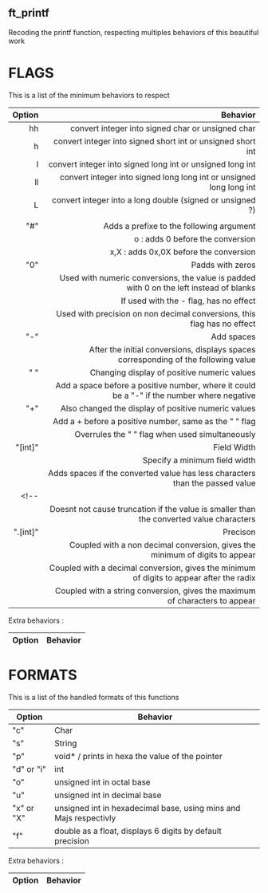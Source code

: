 ## ft_printf
Recoding the printf function, respecting multiples behaviors of this beautiful work

# FLAGS

This is a list of the minimum behaviors to respect

| Option | Behavior |
| ------:| --------:|
| hh | convert integer into signed char or unsigned char |
| h | convert integer into signed short int or unsigned short int |
| l | convert integer into signed long int or unsigned long int |
| ll | convert integer into signed long long int or unsigned long long int |
| L | convert integer into a long double (signed or unsigned ?) |
|||
| "#" | Adds a prefixe to the following argument |
||      o : adds 0 before the conversion |
||      x,X : adds 0x,0X before the conversion |
| "0" | Padds with zeros |
||      Used with numeric conversions, the value is padded with 0 on the left instead of blanks
||      If used with the - flag, has no effect
||      Used with precision on non decimal conversions, this flag has no effect
| "-" | Add spaces |
||      After the initial conversions, displays spaces corresponding of the following value
| " " | Changing display of positive numeric values |
||      Add a space before a positive number, where it could be a "-" if the number where negative |
| "+" | Also changed the display of positive numeric values |
||      Add a + before a positive number, same as the " " flag |
||      Overrules the " " flag when used simultaneously |
| "[int]" | Field Width |
||      Specify a minimum field width
||      Adds spaces if the converted value has less characters than the passed value |
<!-- ||      Can be passed as argument using | -->
||      Doesnt not cause truncation if the value is smaller than the converted value characters |
| ".[int]" | Precison |
||      Coupled with a non decimal conversion, gives the minimum of digits to appear |
||      Coupled with a decimal conversion, gives the minimum of digits to appear after the radix |
||      Coupled with a string conversion, gives the maximum of characters to appear |


Extra behaviors :

| Option | Behavior |
| ------:| --------:|

# FORMATS

This is a list of the handled formats of this functions

| Option | Behavior |
| ------ | -------- |
| "c" | Char |
| "s" | String |
| "p" | void* / prints in hexa the value of the pointer |
| "d" or "i" | int |
| "o" | unsigned int in octal base |
| "u" | unsigned int in decimal base |
| "x" or "X" | unsigned int in hexadecimal base, using mins and Majs respectivly |
| "f" | double as a float, displays 6 digits by default precision |

Extra behaviors :

| Option | Behavior |
| ------:| --------:|
 
